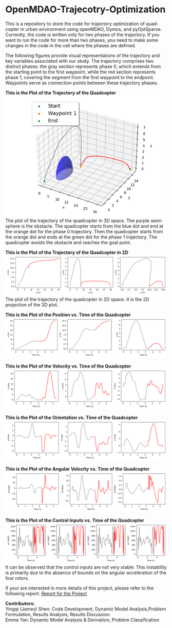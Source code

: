 # OpenMDAO-Trajecotry-Optimization
This is a repository to store the code for trajectory optimization of quad-copter in urban environment using openMDAO, Dymos, and pyOptSparse. Currently, the code is written only for two phases of the trajectory. If you want to run the code for more than two phases, you need to make some changes in the code in the cell where the phases are defined.

The following figures provide visual representations of the trajectory and key variables associated with our study. The trajectory comprises two distinct phases: the gray section represents phase 0, which extends from the starting point to the first waypoint, while the red section represents phase 1, covering the segment from the first waypoint to the endpoint. Waypoints serve as connection points between these trajectory phases.


**This is the Plot of the Trajectory of the Quadcopter**
![Alt text](figures_obs_traj/trajectory3D_obs.png)
The plot of the trajectory of the quadcopter in 3D space. The purple semi-sphere is the obstacle. The quadcopter starts from the blue dot and end at the orange dot for the phase 0 trajectory. Then the quadcopter starts from the orange dot and ends at the green dot for the phase 1 trajectory. The quadcopter avoids the obstacle and reaches the goal point. 

**This is the Plot of the Trajectory of the Quadcopter in 2D**
![Alt text](figures_obs_traj/trajectory2D_obs.png)
The plot of the trajectory of the quadcopter in 2D space. It is the 2D projection of the 3D plot.

**This is the Plot of the Position vs. Time of the Quadcopter**
![Alt text](figures_obs_traj/xyz_obs.png)

**This is the Plot of the Velocity vs. Time of the Quadcopter**
![Alt text](figures_obs_traj/xyz_dot_obs.png)

**This is the Plot of the Orientation vs. Time of the Quadcopter**
![Alt text](figures_obs_traj/phi_theta_psi_obs.png)

**This is the Plot of the Angular Velocity vs. Time of the Quadcopter**
![Alt text](figures_obs_traj/phi_dot_theta_dot_psi_dot_obs.png)

**This is the Plot of the Control Inputs vs. Time of the Quadcopter**
![Alt text](figures_obs_traj/w1w2w3w4_vs_time_obs.png)
It can be observed that the control inputs are not very stable. This instability is primarily due to the absence of bounds on the angular acceleration of the four rotors.

If your are interested in more details of this project, please refer to the following report.
[Report for the Project](AE588_Final_Project.pdf)

**Contributors:**\
Yingqi (James) Shen: Code Development, Dynamic Model Analysis,Problem Formulation, Results Analysis, Results Discussion\
Emma Yan: Dynamic Model Analysis & Derivation, Problem Classification